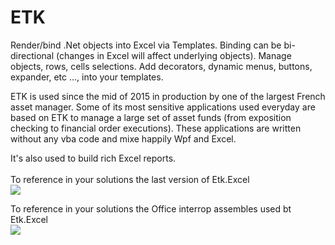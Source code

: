 # ETK
Render/bind .Net objects into Excel via Templates. Binding can be bi-directional (changes in Excel will affect underlying objects). 
Manage objects, rows, cells selections. Add decorators, dynamic menus, buttons, expander, etc ..., into your templates.


ETK is used since the mid of 2015 in production by one of the largest French asset manager. 
Some of its most sensitive applications used everyday are based on ETK to manage a large set of asset funds (from exposition checking to financial order executions). These applications are written without any vba code and mixe happily Wpf and Excel.

It's also used to build rich Excel reports.
<br/><br/>
To reference in your solutions the last version of Etk.Excel<br/>
[![](https://img.shields.io/badge/Nuget-Etk.Excel%201.0.0-green.svg)](https://www.nuget.org/packages/Etk.Excel/)

To reference in your solutions the Office interrop assembles used bt Etk.Excel <br/>
[![](https://img.shields.io/badge/Nuget-Etk.Excel.Interop%201.0.0-green.svg)](https://www.nuget.org/packages/Etk.Excel/)
